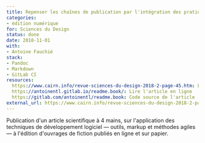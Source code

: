 ```yaml
---
title: Repenser les chaînes de publication par l'intégration des pratiques du développement logiciel
categories:
- édition numérique
for: Sciences du Design
status: done
date: 2018-11-01
with:
- Antoine Fauchié
stack:
- Pandoc
- Markdown
- GitLab CI
resources:
  https://www.cairn.info/revue-sciences-du-design-2018-2-page-45.htm: L'article sur cairn.info
  https://antoinentl.gitlab.io/readme.book/: Lire l'article en ligne
  https://gitlab.com/antoinentl/readme.book: Code source de l'article
external_url: https://www.cairn.info/revue-sciences-du-design-2018-2-page-45.htm
---
```


Publication d'un article scientifique à 4 mains,
sur l'application des techniques de développement logiciel
— outils, markup et méthodes agiles — à l'édition d'ouvrages de fiction
publiés en ligne et sur papier.

<!--more-->
